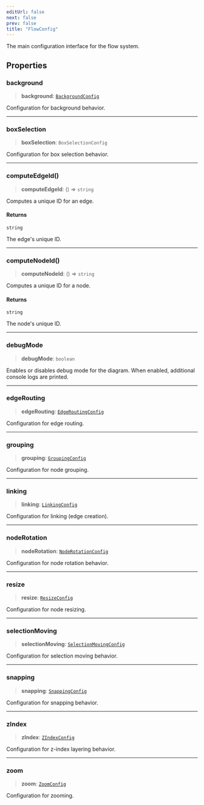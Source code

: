 ```yaml
---
editUrl: false
next: false
prev: false
title: "FlowConfig"
---
```


The main configuration interface for the flow system.

## Properties

### background

> **background**: [`BackgroundConfig`](/docs/api/types/backgroundconfig/)

Configuration for background behavior.

***

### boxSelection

> **boxSelection**: `BoxSelectionConfig`

Configuration for box selection behavior.

***

### computeEdgeId()

> **computeEdgeId**: () => `string`

Computes a unique ID for an edge.

#### Returns

`string`

The edge's unique ID.

***

### computeNodeId()

> **computeNodeId**: () => `string`

Computes a unique ID for a node.

#### Returns

`string`

The node's unique ID.

***

### debugMode

> **debugMode**: `boolean`

Enables or disables debug mode for the diagram.
When enabled, additional console logs are printed.

***

### edgeRouting

> **edgeRouting**: [`EdgeRoutingConfig`](/docs/api/types/edgeroutingconfig/)

Configuration for edge routing.

***

### grouping

> **grouping**: [`GroupingConfig`](/docs/api/types/groupingconfig/)

Configuration for node grouping.

***

### linking

> **linking**: [`LinkingConfig`](/docs/api/types/linkingconfig/)

Configuration for linking (edge creation).

***

### nodeRotation

> **nodeRotation**: [`NodeRotationConfig`](/docs/api/types/noderotationconfig/)

Configuration for node rotation behavior.

***

### resize

> **resize**: [`ResizeConfig`](/docs/api/types/resizeconfig/)

Configuration for node resizing.

***

### selectionMoving

> **selectionMoving**: [`SelectionMovingConfig`](/docs/api/types/selectionmovingconfig/)

Configuration for selection moving behavior.

***

### snapping

> **snapping**: [`SnappingConfig`](/docs/api/types/snappingconfig/)

Configuration for snapping behavior.

***

### zIndex

> **zIndex**: [`ZIndexConfig`](/docs/api/types/zindexconfig/)

Configuration for z-index layering behavior.

***

### zoom

> **zoom**: [`ZoomConfig`](/docs/api/types/zoomconfig/)

Configuration for zooming.
